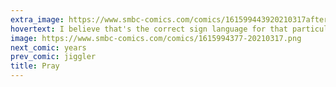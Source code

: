 ```yaml
---
extra_image: https://www.smbc-comics.com/comics/161599443920210317after.png
hovertext: I believe that's the correct sign language for that particular request, but please correct me if I'm wrong.
image: https://www.smbc-comics.com/comics/1615994377-20210317.png
next_comic: years
prev_comic: jiggler
title: Pray
---
```


